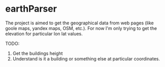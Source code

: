 # earthParser
The project is aimed to get the geographical data from web pages (like goole maps, yandex maps, OSM, etc.).
For now I'm only trying to get the elevation for particular lon lat values.

TODO:
  1. Get the buildings height
  2. Understand is it a building or something else at particular coordinates.
  
